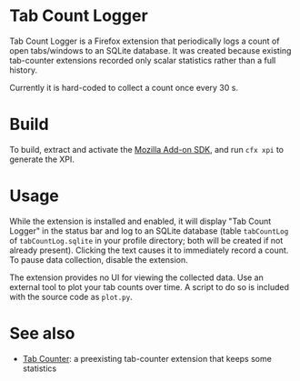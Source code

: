 # Tab Count Logger

Tab Count Logger is a Firefox extension that periodically logs a count of open tabs/windows to an SQLite database. It was created because existing tab-counter extensions recorded only scalar statistics rather than a full history.

Currently it is hard-coded to collect a count once every 30 s.

# Build
To build, extract and activate the [Mozilla Add-on SDK](https://github.com/mozilla/addon-sdk), and run `cfx xpi` to generate the XPI.

# Usage
While the extension is installed and enabled, it will display "Tab Count Logger" in the status bar and log to an SQLite database  (table `tabCountLog` of `tabCountLog.sqlite` in your profile directory; both will be created if not already present). Clicking the text causes it to immediately record a count. To pause data collection, disable the extension.

The extension provides no UI for viewing the collected data. Use an external tool to plot your tab counts over time. A script to do so is included with the source code as `plot.py`.

# See also
* [Tab Counter](https://addons.mozilla.org/en-US/firefox/addon/tabcounter/): a preexisting tab-counter extension that keeps some statistics